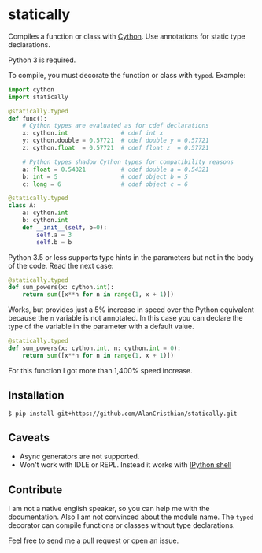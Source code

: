 # statically

Compiles a function or class with [Cython](http://www.cython.org). Use annotations for static type
declarations.

Python 3 is required.

To compile, you must decorate the function or class with `typed`. Example:

```python
import cython
import statically

@statically.typed
def func():
    # Cython types are evaluated as for cdef declarations
    x: cython.int               # cdef int x
    y: cython.double = 0.57721  # cdef double y = 0.57721
    z: cython.float  = 0.57721  # cdef float z  = 0.57721

    # Python types shadow Cython types for compatibility reasons
    a: float = 0.54321          # cdef double a = 0.54321
    b: int = 5                  # cdef object b = 5
    c: long = 6                 # cdef object c = 6

@statically.typed
class A:
    a: cython.int
    b: cython.int
    def __init__(self, b=0):
        self.a = 3
        self.b = b
```

Python 3.5 or less supports type hints in the parameters but not in the body
of the code. Read the next case:

```python
@statically.typed
def sum_powers(x: cython.int):
    return sum([x**n for n in range(1, x + 1)])
```

Works, but provides just a 5% increase in speed over the Python equivalent
because the `n` variable is not annotated. In this case you can declare
the type of the variable in the parameter with a default value.

```python
@statically.typed
def sum_powers(x: cython.int, n: cython.int = 0):
    return sum([x**n for n in range(1, x + 1)])
```

For this function I got more than 1,400% speed increase.

## Installation

```shell
$ pip install git+https://github.com/AlanCristhian/statically.git
```

## Caveats

- Async generators are not supported.
- Won't work with IDLE or REPL. Instead it works with [IPython shell](http://ipython.readthedocs.io/en/stable/)

## Contribute

I am not a native english speaker, so you can help me with the documentation.
Also I am not convinced about the module name. The `typed` decorator can
compile functions or classes without type declarations.

Feel free to send me a pull request or open an issue.
